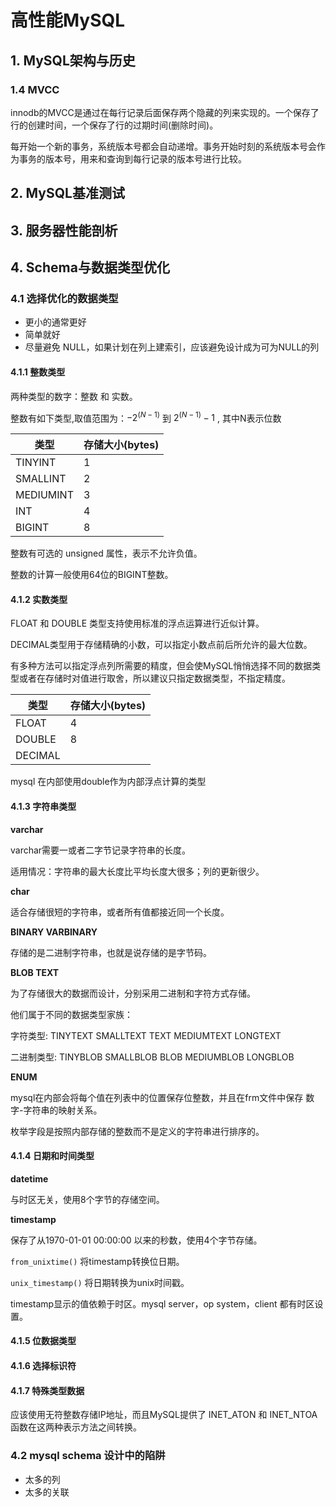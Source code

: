 # 高性能MySQL #

## 1. MySQL架构与历史 ##

### 1.4 MVCC ###

innodb的MVCC是通过在每行记录后面保存两个隐藏的列来实现的。一个保存了行的创建时间，一个保存了行的过期时间(删除时间)。

每开始一个新的事务，系统版本号都会自动递增。事务开始时刻的系统版本号会作为事务的版本号，用来和查询到每行记录的版本号进行比较。

## 2. MySQL基准测试 ##

## 3. 服务器性能剖析 ##

## 4. Schema与数据类型优化 ##

### 4.1 选择优化的数据类型 ###

- 更小的通常更好
- 简单就好
- 尽量避免 NULL，如果计划在列上建索引，应该避免设计成为可为NULL的列

#### 4.1.1 整数类型 ####

两种类型的数字：整数 和 实数。

整数有如下类型,取值范围为：$-2^{(N-1)}$ 到 $2^{(N-1)}-1$ , 其中N表示位数

| 类型      | 存储大小(bytes) |
| --------- | --------------- |
| TINYINT   | 1               |
| SMALLINT  | 2               |
| MEDIUMINT | 3               |
| INT       | 4               |
| BIGINT    | 8               |

整数有可选的 unsigned 属性，表示不允许负值。

整数的计算一般使用64位的BIGINT整数。

#### 4.1.2 实数类型 ####

FLOAT 和 DOUBLE 类型支持使用标准的浮点运算进行近似计算。

DECIMAL类型用于存储精确的小数，可以指定小数点前后所允许的最大位数。

有多种方法可以指定浮点列所需要的精度，但会使MySQL悄悄选择不同的数据类型或者在存储时对值进行取舍，所以建议只指定数据类型，不指定精度。

| 类型    | 存储大小(bytes) |
| ------- | --------------- |
| FLOAT   | 4               |
| DOUBLE  | 8               |
| DECIMAL |                 |

mysql 在内部使用double作为内部浮点计算的类型

#### 4.1.3 字符串类型 ####

**varchar**

varchar需要一或者二字节记录字符串的长度。

适用情况：字符串的最大长度比平均长度大很多；列的更新很少。

**char**

适合存储很短的字符串，或者所有值都接近同一个长度。

**BINARY VARBINARY**

存储的是二进制字符串，也就是说存储的是字节码。

**BLOB TEXT**

为了存储很大的数据而设计，分别采用二进制和字符方式存储。

他们属于不同的数据类型家族：

字符类型: TINYTEXT SMALLTEXT TEXT MEDIUMTEXT LONGTEXT

二进制类型: TINYBLOB SMALLBLOB BLOB MEDIUMBLOB LONGBLOB

**ENUM**

mysql在内部会将每个值在列表中的位置保存位整数，并且在frm文件中保存 数字-字符串的映射关系。

枚举字段是按照内部存储的整数而不是定义的字符串进行排序的。

#### 4.1.4 日期和时间类型 ####

**datetime**

与时区无关，使用8个字节的存储空间。

**timestamp**

保存了从1970-01-01 00:00:00 以来的秒数，使用4个字节存储。

`from_unixtime()` 将timestamp转换位日期。

`unix_timestamp()` 将日期转换为unix时间戳。

timestamp显示的值依赖于时区。mysql server，op system，client 都有时区设置。

#### 4.1.5 位数据类型 ####

#### 4.1.6 选择标识符 ####

#### 4.1.7 特殊类型数据 ####

应该使用无符整数存储IP地址，而且MySQL提供了 INET_ATON 和 INET_NTOA 函数在这两种表示方法之间转换。

### 4.2 mysql schema 设计中的陷阱 ###

- 太多的列
- 太多的关联

